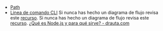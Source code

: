 * [Path](https://nodejs.org/api/path.html)
* [Linea de comando CLI](https://medium.com/netscape/a-guide-to-create-a-nodejs-command-line-package-c2166ad0452e)
Si nunca has hecho un diagrama de flujo revisa este [recurso](https://www.youtube.com/watch?v=Lub5qOmY4JQ).
Si nunca has hecho un diagrama de flujo revisa este [recurso](https://www.youtube.com/watch?v=Lub5qOmY4JQ).
[¿Qué es Node.js y para qué sirve? - drauta.com](https://www.drauta.com/que-es-nodejs-y-para-que-sirve)